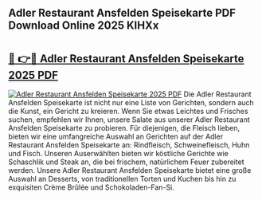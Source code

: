 ## Adler Restaurant Ansfelden Speisekarte PDF Download Online 2025 KIHXx

# <h2><a href="http://gcbthh.nevu.top/?p=Adler+Restaurant+Ansfelden+Speisekarte">🔗 👉🔴 Adler Restaurant Ansfelden Speisekarte 2025 PDF</a></h2>

[![Adler Restaurant Ansfelden Speisekarte 2025 PDF](https://i.imgur.com/dBaPXMq.png)](http://gcbthh.nevu.top/?p=Adler+Restaurant+Ansfelden+Speisekarte)
Die Adler Restaurant Ansfelden Speisekarte ist nicht nur eine Liste von Gerichten, sondern auch die Kunst, ein Gericht zu kreieren. Wenn Sie etwas Leichtes und Frisches suchen, empfehlen wir Ihnen, unsere Salate aus unserer Adler Restaurant Ansfelden Speisekarte zu probieren. Für diejenigen, die Fleisch lieben, bieten wir eine umfangreiche Auswahl an Gerichten auf der Adler Restaurant Ansfelden Speisekarte an: Rindfleisch, Schweinefleisch, Huhn und Fisch. Unseren Auserwählten bieten wir köstliche Gerichte wie Schaschlik und Steak an, die bei frischem, natürlichem Feuer zubereitet werden. Unsere Adler Restaurant Ansfelden Speisekarte bietet eine große Auswahl an Desserts, von traditionellen Torten und Kuchen bis hin zu exquisiten Crème Brûlée und Schokoladen-Fan-Si.
